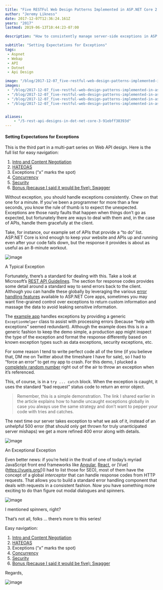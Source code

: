 ```yaml
---
title: "Five RESTFul Web Design Patterns Implemented in ASP.NET Core 2.0 Part 3: Exceptions"
author: "Jeremy Likness"
date: 2017-12-07T12:36:24.161Z
years: "2017"
lastmod: 2019-06-13T10:44:23-07:00

description: "How to consistently manage server-side exceptions in ASP. NET Core Web API apps to return a standard response that can be easily processed by clients."

subtitle: "Setting Expectations for Exceptions"
tags:
 - Aspnet 
 - Webap 
 - API 
 - Dotnet 
 - Api Design 

image: "/blog/2017-12-07_five-restful-web-design-patterns-implemented-in-asp.net-core-2.0-part-3-exceptions/images/3.jpeg" 
images:
 - "/blog/2017-12-07_five-restful-web-design-patterns-implemented-in-asp.net-core-2.0-part-3-exceptions/images/1.png" 
 - "/blog/2017-12-07_five-restful-web-design-patterns-implemented-in-asp.net-core-2.0-part-3-exceptions/images/2.png" 
 - "/blog/2017-12-07_five-restful-web-design-patterns-implemented-in-asp.net-core-2.0-part-3-exceptions/images/3.jpeg" 
 - "/blog/2017-12-07_five-restful-web-design-patterns-implemented-in-asp.net-core-2.0-part-3-exceptions/images/4.gif" 


aliases:
    - "/5-rest-api-designs-in-dot-net-core-3-91ebff38393d"
---
```


#### Setting Expectations for Exceptions

This is the third part in a multi-part series on Web API design. Here is the full list for easy navigation:

1.  [Intro and Content Negotiation](https://blog.jeremylikness.com/5-rest-api-designs-in-dot-net-core-1-29a8527e999c)
2.  [HATEOAS](https://blog.jeremylikness.com/5-rest-api-designs-in-dot-net-core-2-ad2f204c2d11)
3.  Exceptions (“x” marks the spot)
4.  [Concurrency](https://medium.com/@jeremylikness/5-rest-api-designs-in-dot-net-core-4-8ac863e961e4)
5.  [Security](https://blog.jeremylikness.com/5-rest-api-designs-in-dot-net-core-5-3ee2cf16713e)
6.  [Bonus (because I said it would be five): Swagger](https://blog.jeremylikness.com/5-rest-api-designs-in-dot-net-core-6-9e87cf562241)

Without exception, you should handle exceptions consistently. Chew on that one for a minute. If you’ve been a programmer for more than a few seconds, you know the rule of thumb is to expect the unexpected. Exceptions are those nasty faults that happen when things don’t go as expected, but fortunately there are ways to deal with them and, in the case of APIs, handle them gracefully at the client.

Take, for instance, our example set of APIs that provide a “to do” list. ASP.NET Core is kind enough to keep your website and APIs up and running even after your code falls down, but the response it provides is about as useful as an 8-minute workout.




![image](/blog/2017-12-07_five-restful-web-design-patterns-implemented-in-asp.net-core-2.0-part-3-exceptions/images/1.png)

A Typical Exception



Fortunately, there’s a standard for dealing with this. Take a look at Microsoft’s [REST API Guidelines](https://jlik.me/b7q). The section for response codes provides some detail around a standard way to send errors back to the client. Although you can handle these globally by leveraging the various [error handling features](https://jlik.me/b7p) available to ASP.NET Core apps, sometimes you may want fine-grained control over exceptions to return custom information and massage the data to avoid leaking sensitive information.

The [example app](https://github.com/JeremyLikness/PASS-2017/tree/master/04-REST-Fundamentals/Slide18-TodoApi-Exceptions) handles exceptions by providing a generic `ExceptionHelper` class to assist with processing errors (because “help with exceptions” seemed redundant). Although the example does this is in a generic fashion to keep the demo simple, a production app might inspect the type of the exception and format the response differently based on known exception types such as data exceptions, security exceptions, etc.




For some reason I tend to write perfect code all of the time (if you believe that, DM me on Twitter about the timeshare I have for sale), so I had to “force an error” to get my app to crash. For this demo, I plucked a [completely random number](https://www.youtube.com/watch?v=6WTdTwcmxyo) right out of the air to throw an exception when it’s referenced.




This, of course, is in a `try ... catch` block. When the exception is caught, it uses the standard “bad request” status code to return an error object.


> Remember, this is a simple demonstration. The link I shared earlier in the article explains how to handle uncaught exceptions globally in case you always use the same strategy and don’t want to pepper your code with tries and catches.

The next time our server takes exception to what we ask of it, instead of an unhelpful 500 error (that should only get thrown for truly unanticipated server mishaps) we get a more refined 400 error along with details.




![image](/blog/2017-12-07_five-restful-web-design-patterns-implemented-in-asp.net-core-2.0-part-3-exceptions/images/2.png)

An Exceptional Exception



Even better news: if you’re held in the thrall of one of today’s myriad JavaScript front end frameworks like [Angular](https://angular.io/), [React](https://reactjs.org/), or [Vue] (https://vuejs.org/)(I had to list those for SEO), most of them have the concept of a global _interceptor_ that can handle response codes from HTTP requests. That allows you to build a standard error handling component that deals with requests in a consistent fashion. Now you have something more exciting to do than figure out modal dialogues and spinners.




![image](/blog/2017-12-07_five-restful-web-design-patterns-implemented-in-asp.net-core-2.0-part-3-exceptions/images/3.jpeg)

I mentioned spinners, right?



That’s not all, folks … there’s more to this series!

Easy navigation:

1.  [Intro and Content Negotiation](https://blog.jeremylikness.com/5-rest-api-designs-in-dot-net-core-1-29a8527e999c)
2.  [HATEOAS](https://blog.jeremylikness.com/5-rest-api-designs-in-dot-net-core-2-ad2f204c2d11)
3.  Exceptions (“x” marks the spot)
4.  [Concurrency](https://medium.com/@jeremylikness/5-rest-api-designs-in-dot-net-core-4-8ac863e961e4)
5.  [Security](https://blog.jeremylikness.com/5-rest-api-designs-in-dot-net-core-5-3ee2cf16713e)
6.  [Bonus (because I said it would be five): Swagger](https://blog.jeremylikness.com/5-rest-api-designs-in-dot-net-core-6-9e87cf562241)

Regards,




![image](/blog/2017-12-07_five-restful-web-design-patterns-implemented-in-asp.net-core-2.0-part-3-exceptions/images/4.gif)
